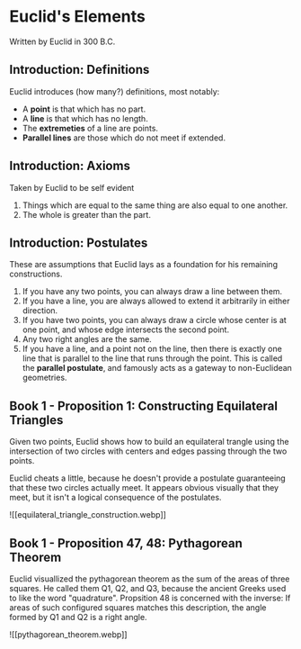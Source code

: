 # Euclid's Elements
Written by Euclid in 300 B.C.

## Introduction: Definitions
Euclid introduces (how many?) definitions, most notably:
* A **point** is that which has no part.
* A **line** is that which has no length.
* The **extremeties** of a line are points.
* **Parallel lines** are those which do not meet if extended.

## Introduction: Axioms
Taken by Euclid to be self evident

1) Things which are equal to the same thing are also equal to one another.
2) The whole is greater than the part. 

## Introduction: Postulates
These are assumptions that Euclid lays as a foundation for his remaining constructions.

1) If you have any two points, you can always draw a line between them.
2) If you have a line, you are always allowed to extend it arbitrarily in either direction.
3) If you have two points, you can always draw a circle whose center is at one point, and whose edge intersects the second point.
4) Any two right angles are the same.
5) If you have a line, and a point not on the line, then there is exactly one line that is parallel to the line that runs through the point. This is called the **parallel postulate**, and famously acts as a gateway to non-Euclidean geometries.

## Book 1 - Proposition 1: Constructing Equilateral Triangles
Given two points, Euclid shows how to build an equilateral trangle using the intersection of two circles with centers and edges passing through the two points.

Euclid cheats a little, because he doesn't provide a postulate guaranteeing that these two circles actually meet. It appears obvious visually that they meet, but it isn't a logical consequence of the postulates.

![[equilateral_triangle_construction.webp]]

## Book 1 - Proposition 47, 48: Pythagorean Theorem
Euclid visuallized the pythagorean theorem as the sum of the areas of three squares.
He called them Q1, Q2, and Q3, because the ancient Greeks used to like the word "quadrature". Propsition 48 is concerned with the inverse: If areas of such configured squares matches this description, the angle formed by Q1 and Q2 is a right angle.

![[pythagorean_theorem.webp]]
